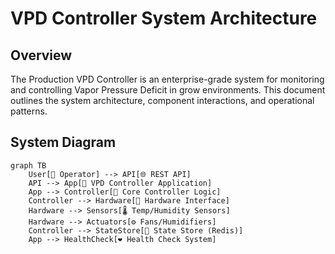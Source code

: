 # VPD Controller System Architecture

## Overview

The Production VPD Controller is an enterprise-grade system for monitoring and controlling Vapor Pressure Deficit in grow environments. This document outlines the system architecture, component interactions, and operational patterns.

## System Diagram

```mermaid
graph TB
    User[👤 Operator] --> API[🌐 REST API]
    API --> App[🛄 VPD Controller Application]
    App --> Controller[🧠 Core Controller Logic]
    Controller --> Hardware[🔧 Hardware Interface]
    Hardware --> Sensors[🌡️ Temp/Humidity Sensors]
    Hardware --> Actuators[⚙️ Fans/Humidifiers]
    Controller --> StateStore[💾 State Store (Redis)]
    App --> HealthCheck[❤️ Health Check System]